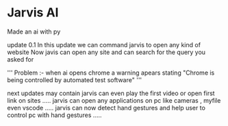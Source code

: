 # Jarvis AI
Made an ai with py

update 0.1 
In this update we can command jarvis to open any kind of website
Now javis can open any site and can search for the query you asked for 

''' 
Problem :- when ai opens chrome a warning apears stating "Chrome is being controlled by automated test software"
'''

next updates may contain 
jarvis can even play the first video or open first link on sites .....
jarvis can open any applications on pc like cameras , myfile even vscode .....
jarvis can now detect hand gestures and help user to control pc with hand gestures .....
